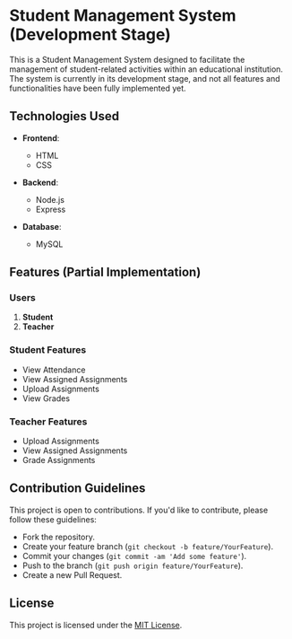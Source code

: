 # Student Management System (Development Stage)

This is a Student Management System designed to facilitate the management of student-related activities within an educational institution. The system is currently in its development stage, and not all features and functionalities have been fully implemented yet.

## Technologies Used

- **Frontend**:
  - HTML
  - CSS

- **Backend**:
  - Node.js
  - Express

- **Database**:
  - MySQL

## Features (Partial Implementation)

### Users

1. **Student**
2. **Teacher**

### Student Features

- View Attendance
- View Assigned Assignments
- Upload Assignments
- View Grades

### Teacher Features

- Upload Assignments
- View Assigned Assignments
- Grade Assignments


## Contribution Guidelines

This project is open to contributions. If you'd like to contribute, please follow these guidelines:

- Fork the repository.
- Create your feature branch (`git checkout -b feature/YourFeature`).
- Commit your changes (`git commit -am 'Add some feature'`).
- Push to the branch (`git push origin feature/YourFeature`).
- Create a new Pull Request.

## License

This project is licensed under the [MIT License](LICENSE).

